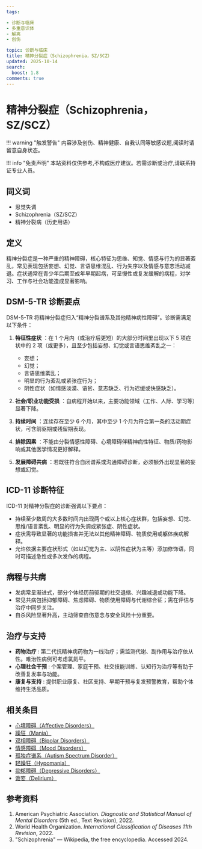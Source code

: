 ```yaml
---
tags:

- 诊断与临床
- 多重意识体
- 解离
- 创伤

topic: 诊断与临床
title: 精神分裂症（Schizophrenia，SZ/SCZ）
updated: 2025-10-14
search:
  boost: 1.8
comments: true
---
```


# 精神分裂症（Schizophrenia，SZ/SCZ）

!!! warning "触发警告"
    内容涉及创伤、精神健康、自我认同等敏感议题,阅读时请留意自身状态。

!!! info "免责声明"
    本站资料仅供参考,不构成医疗建议。若需诊断或治疗,请联系持证专业人员。

## 同义词

- 思觉失调
- Schizophrenia（SZ/SCZ）
- 精神分裂病（历史用语）

## 定义

精神分裂症是一种严重的精神障碍，核心特征为思维、知觉、情感与行为的显著紊乱，常见表现包括妄想、幻觉、言语思维混乱、行为失序以及情感与意志活动减退。症状通常在青少年后期至成年早期起病，可呈慢性或复发缓解的病程，对学习、工作与社会功能造成显著影响。

## DSM-5-TR 诊断要点

DSM-5-TR 将精神分裂症归入“精神分裂谱系及其他精神病性障碍”。诊断需满足以下条件：

1. **特征性症状** ：在 1 个月内（或治疗后更短）的大部分时间里出现以下 5 项症状中的 2 项（或更多），且至少包括妄想、幻觉或言语思维紊乱之一：

    - 妄想；
    - 幻觉；
    - 言语思维紊乱；
    - 明显的行为紊乱或紧张症行为；
    - 阴性症状（如情感淡漠、语贫、意志缺乏、行为迟缓或快感缺乏）。

2. **社会/职业功能受损** ：自病程开始以来，主要功能领域（工作、人际、学习等）显著下降。
3. **持续时间** ：连续存在至少 6 个月，其中至少 1 个月为符合第一条的活动期症状，可含前驱期或残留期表现。
4. **排除因素** ：不能由分裂情感性障碍、心境障碍伴精神病性特征、物质/药物影响或其他医学情况更好解释。
5. **发展障碍共病** ：若既往符合自闭谱系或沟通障碍诊断，必须额外出现显著的妄想或幻觉。

## ICD-11 诊断特征

ICD-11 对精神分裂症的诊断强调以下要点：

- 持续至少数周的大多数时间内出现两个或以上核心症状群，包括妄想、幻觉、思维/语言紊乱、明显的行为失调或紧张症、阴性症状。
- 症状需导致显著的功能损害并无法以其他精神障碍、物质使用或躯体疾病解释。
- 允许依据主要症状形式（如以幻觉为主、以阴性症状为主等）添加修饰语，同时可描述急性或多次发作的病程。

## 病程与共病

- 发病常呈渐进式，部分个体经历前驱期的社交退缩、兴趣减退或功能下降。
- 常见共病包括抑郁障碍、焦虑障碍、物质使用障碍与代谢综合征；需在评估与治疗中同步关注。
- 自杀风险显著升高，主动筛查自伤意念与安全风险十分重要。

## 治疗与支持

- **药物治疗** : 第二代抗精神病药物为一线治疗；需监测代谢、副作用与治疗依从性。难治性病例可考虑氯氮平。
- **心理社会干预** : 个案管理、家庭干预、社交技能训练、认知行为治疗等有助于改善复发率与功能。
- **康复与支持** : 提供职业康复、社区支持、早期干预与复发预警教育，帮助个体维持生活品质。

## 相关条目

- [心境障碍（Affective Disorders）](Affective-Disorders.md)
- [躁狂（Mania）](Mania.md)
- [双相障碍（Bipolar Disorders）](Bipolar-Disorders.md)
- [情感障碍（Mood Disorders）](Mood-Disorders.md)
- [孤独症谱系（Autism Spectrum Disorder）](Autism-Spectrum-Disorder.md)
- [轻躁狂（Hypomania）](Hypomania.md)
- [抑郁障碍（Depressive Disorders）](Depressive-Disorders.md)
- [谵妄（Delirium）](Delirium.md)

## 参考资料

1. American Psychiatric Association. _Diagnostic and Statistical Manual of Mental Disorders_ (5th ed., Text Revision), 2022.
2. World Health Organization. _International Classification of Diseases 11th Revision_, 2022.
3. "Schizophrenia" — Wikipedia, the free encyclopedia. Accessed 2024.

